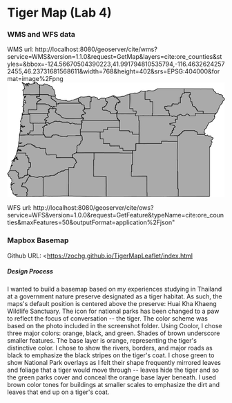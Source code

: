 # Tiger Map (Lab 4)

### WMS and WFS data

WMS url: http://localhost:8080/geoserver/cite/wms?service=WMS&version=1.1.0&request=GetMap&layers=cite:ore_counties&styles=&bbox=-124.56670504390223,41.991794810535794,-116.46326242572455,46.23731681568611&width=768&height=402&srs=EPSG:404000&format=image%2Fpng
![Oregoncounties](screenshot/OregonCounties-ore_counties.png)

WFS url: http://localhost:8080/geoserver/cite/ows?service=WFS&version=1.0.0&request=GetFeature&typeName=cite:ore_counties&maxFeatures=50&outputFormat=application%2Fjson"



### Mapbox Basemap

Github URL: <https://zochg.github.io/TigerMapLeaflet/index.html

##### Design Process

I wanted to build a basemap based on my experiences studying in Thailand at a government nature preserve designated as a tiger habitat. As such, the maps's default position is centered above the preserve: Huai Kha Khaeng Wildlife Sanctuary. The icon for national parks has been changed to a paw to reflect the focus of conversation -- the tiger. The color scheme was based on the photo included in the screenshot folder. Using Coolor, I chose three major colors: orange, black, and green. Shades of brown underscore smaller features. The base layer is orange, representing the tiger's distinctive color. I chose to show the rivers, borders, and major roads as black to emphasize the black stripes on the tiger's coat. I chose green to show National Park overlays as I felt their shape frequently mirrored leaves and foliage that a tiger would move through -- leaves hide the tiger and so the green parks cover and conceal the orange base layer beneath. I used brown color tones for buildings at smaller scales to emphasize the dirt and leaves that end up on a tiger's coat.

